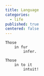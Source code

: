 ```yaml
---
title: Language
categories:
  - life
published: true
centered: false
---
```


    Those
        in fur
            infer.

    Those
        in to it
            intuit!
